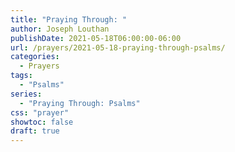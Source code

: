 ```yaml
---
title: "Praying Through: "
author: Joseph Louthan
publishDate: 2021-05-18T06:00:00-06:00
url: /prayers/2021-05-18-praying-through-psalms/
categories:
  - Prayers
tags:
  - "Psalms"
series:
  - "Praying Through: Psalms"
css: "prayer"
showtoc: false
draft: true
---
```

<div style="font-variant: small-caps;">

</div>

```text

```
